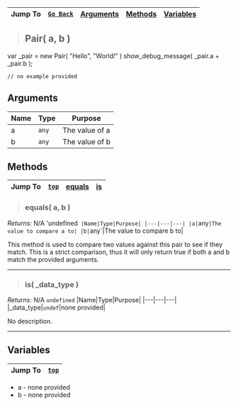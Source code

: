 |Jump To|[`Go Back`](Core-Index)|[Arguments](#arguments)|[Methods](#methods)|[Variables](#variables)|
|---|---|---|---|---|
>## Pair( a, b )
 var _pair = new Pair( "Hello", "World!" )  show_debug_message( _pair.a + _pair.b );
```GML
// no example provided
```
## Arguments
|Name|Type|Purpose|
|---|---|---|
|a|`any`|The value of a|
|b|`any`|The value of b|

## Methods
|Jump To|[`top`](#)|[**equals**](#equals-a-b-)|[**is**](#is-_data_type-)|
|---|---|---|---|
> ### equals( a, b )
*Returns:* N/A 'undefined`
|Name|Type|Purpose|
|---|---|---|
|a|`any`|The value to compare a to|
|b|`any`|The value to compare b to|

This method is used to compare two values against this pair to see if they match. This is a strict comparison, thus it will only return true if both a and b match the provided arguments.
***
> ### is( _data_type )
*Returns:* N/A `undefined`
|Name|Type|Purpose|
|---|---|---|
|_data_type|`undef`|none provided|

No description.
***

## Variables
|Jump To|[`top`](#)|
|---|---|
* a - none provided
* b - none provided
